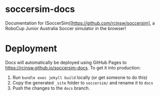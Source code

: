 # soccersim-docs
Documentation for (SoccerSim)[https://github.com/rcjnsw/soccersim], a RoboCup Junior Australia Soccer simulator in the browser!

# Deployment
Docs will automatically be deployed using GitHub Pages to https://rcjnsw.github.io/soccersim-docs. To get it into production:

1. Run `bundle exec jekyll build` locally (or get someone to do this)
2. Copy the generated `_site` folder to `soccersim/` and rename it to `docs`
3. Push the changes to the `docs` branch.
